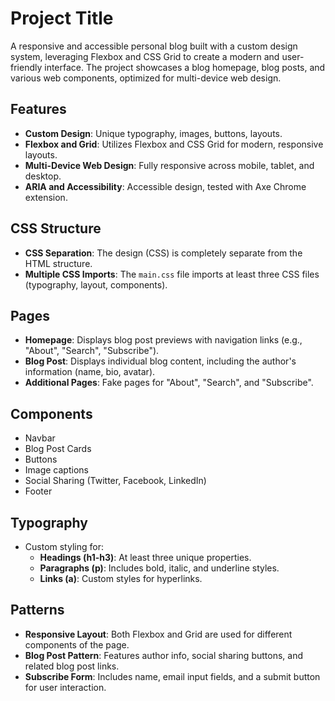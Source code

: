 # Project Title

A responsive and accessible personal blog built with a custom design system, leveraging Flexbox and CSS Grid to create a modern and user-friendly interface. The project showcases a blog homepage, blog posts, and various web components, optimized for multi-device web design.

## Features

- **Custom Design**: Unique typography, images, buttons, layouts.
- **Flexbox and Grid**: Utilizes Flexbox and CSS Grid for modern, responsive layouts.
- **Multi-Device Web Design**: Fully responsive across mobile, tablet, and desktop.
- **ARIA and Accessibility**: Accessible design, tested with Axe Chrome extension.

## CSS Structure

- **CSS Separation**: The design (CSS) is completely separate from the HTML structure.
- **Multiple CSS Imports**: The `main.css` file imports at least three CSS files (typography, layout, components).
  
## Pages

- **Homepage**: Displays blog post previews with navigation links (e.g., "About", "Search", "Subscribe").
- **Blog Post**: Displays individual blog content, including the author's information (name, bio, avatar).
- **Additional Pages**: Fake pages for "About", "Search", and "Subscribe".

## Components

- Navbar
- Blog Post Cards
- Buttons
- Image captions
- Social Sharing (Twitter, Facebook, LinkedIn)
- Footer

## Typography

- Custom styling for:
  - **Headings (h1-h3)**: At least three unique properties.
  - **Paragraphs (p)**: Includes bold, italic, and underline styles.
  - **Links (a)**: Custom styles for hyperlinks.

## Patterns

- **Responsive Layout**: Both Flexbox and Grid are used for different components of the page.
- **Blog Post Pattern**: Features author info, social sharing buttons, and related blog post links.
- **Subscribe Form**: Includes name, email input fields, and a submit button for user interaction.
